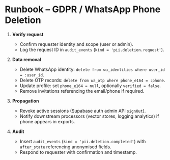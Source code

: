 # Runbook – GDPR / WhatsApp Phone Deletion

1. **Verify request**
   - Confirm requester identity and scope (user or admin).
   - Log the request ID in `audit_events` (`kind = 'pii.deletion.request'`).

2. **Data removal**
   - Delete WhatsApp identity: `delete from wa_identities where user_id = :user_id`.
   - Delete OTP records: `delete from wa_otp where phone_e164 = :phone`.
   - Update profile: set `phone_e164 = null`, optionally `verified = false`.
   - Remove invitations referencing the email/phone if required.

3. **Propagation**
   - Revoke active sessions (Supabase auth admin API `signOut`).
   - Notify downstream processors (vector stores, logging analytics) if phone appears in exports.

4. **Audit**
   - Insert `audit_events` (`kind = 'pii.deletion.completed'`) with `after_state` referencing anonymised fields.
   - Respond to requester with confirmation and timestamp.

